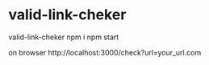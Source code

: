 # valid-link-cheker
valid-link-cheker
npm i 
npm start



on browser
http://localhost:3000/check?url=your_url.com


